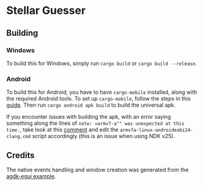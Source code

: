# Stellar Guesser

## Building
### Windows
To build this for Windows, simply run `cargo build` or `cargo build --release`.

### Android
To build this for Android, you have to have `cargo-mobile` installed, along with the required Android tools. To set up `cargo-mobile`, follow the steps in this [guide](https://hackmd.io/XIcEwk4GSxy8APZhSa0UnA). Then run `cargo android apk build` to build the universal apk.

If you encounter issues with building the apk, with an error saying something along the lines of `note: =armv7-a"" was unexpected at this time.`, take look at this [comment](https://github.com/android/ndk/issues/1856#issuecomment-1542248775) and edit the `armv7a-linux-androideabi24-clang.cmd` script accordingly (this is an issue when using NDK v25).

## Credits
The native events handling and window creation was generated from the [agdk-egui example](https://github.com/rust-mobile/rust-android-examples).
